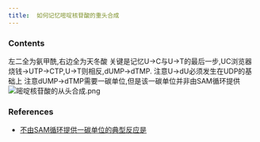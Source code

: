 ```yaml
---
title:  如何记忆嘧啶核苷酸的重头合成
--- 
```


### Contents
左二全为氨甲酰,右边全为天冬酸
关键是记忆U→C与U→T的最后一步,UC浏览器烧钱→UTP→CTP,U→T则相反,dUMP→dTMP.
注意U→dU必须发生在UDP的基础上
注意dUMP→dTMP需要一碳单位,但是该一碳单位并非由SAM循环提供
![嘧啶核苷酸的从头合成.png](/note-images/嘧啶核苷酸的从头合成.png)

### References
- [不由SAM循环提供一碳单位的典型反应是](/不由SAM循环提供一碳单位的典型反应是)
